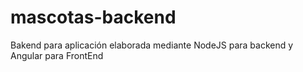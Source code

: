 # mascotas-backend
Bakend para aplicación elaborada mediante NodeJS para backend y Angular para FrontEnd
